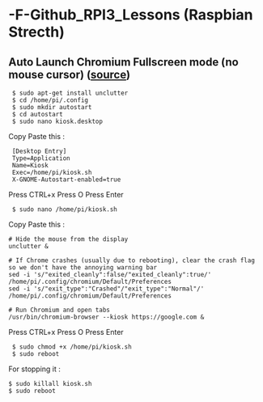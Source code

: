 # -F-Github_RPI3_Lessons (Raspbian Strecth)

## Auto Launch Chromium Fullscreen mode (no mouse cursor) (<a href="https://obrienlabs.net/setup-raspberry-pi-kiosk-chromium/">source</a>)
     $ sudo apt-get install unclutter
     $ cd /home/pi/.config
     $ sudo mkdir autostart
     $ cd autostart
     $ sudo nano kiosk.desktop
     
Copy Paste this :

     [Desktop Entry]
     Type=Application
     Name=Kiosk
     Exec=/home/pi/kiosk.sh
     X-GNOME-Autostart-enabled=true

Press CTRL+x
Press O
Press Enter

     $ sudo nano /home/pi/kiosk.sh

Copy Paste this :

    # Hide the mouse from the display
    unclutter &
 
    # If Chrome crashes (usually due to rebooting), clear the crash flag so we don't have the annoying warning bar
    sed -i 's/"exited_cleanly":false/"exited_cleanly":true/' /home/pi/.config/chromium/Default/Preferences
    sed -i 's/"exit_type":"Crashed"/"exit_type":"Normal"/' /home/pi/.config/chromium/Default/Preferences
 
    # Run Chromium and open tabs
    /usr/bin/chromium-browser --kiosk https://google.com &
    
Press CTRL+x
Press O
Press Enter

     $ sudo chmod +x /home/pi/kiosk.sh
     $ sudo reboot
     
For stopping it :

    $ sudo killall kiosk.sh
    $ sudo reboot
     
